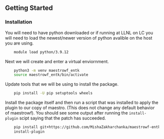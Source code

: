 ## Getting Started
### Installation
You will need to have python downloaded or if running at LLNL on LC you will need to load the newest/newer version of python avalible on the host you are using.

``` bash
    module load python/3.9.12
```
Next we will create and enter a virtual enviornment.

``` bash
    python3 -m venv maestrowf_entk
    source maestrowf_entk/bin/activate
```

Update tools that we will be using to install the package.

``` bash
    pip install -U pip setuptools wheels
```

Install the package itself and then run a script that was installed to apply the plugin to our copy of maestro. (This does not change any default behavior of maestrowf). You should see some output after running the `install-plugin` scipt saying that the patch has succeeded.

``` bash
    pip install git+https://github.com/MishaZakharchanka/maestrowf-entk
    install-plugin
```
